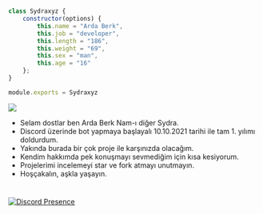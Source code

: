 #

```js
class Sydraxyz {
    constructor(options) {
        this.name = "Arda Berk",
        this.job = "developer",
        this.length = "186",
        this.weight = "69",
        this.sex = "man",
        this.age = "16"
    };
}

module.exports = Sydraxyz
```
![](https://komarev.com/ghpvc/?username=sydraxyz&label=PROFILE+VIEWS)

- Selam dostlar ben Arda Berk Nam-ı diğer Sydra.
- Discord üzerinde bot yapmaya başlayalı 10.10.2021 tarihi ile tam 1. yılımı doldurdum.
- Yakında burada bir çok proje ile karşınızda olacağım.
- Kendim hakkımda pek konuşmayı sevmediğim için kısa kesiyorum.
- Projelerimi incelemeyi star ve fork atmayı unutmayın.
- Hoşçakalın, aşkla yaşayın.

#

[![Discord Presence](https://lanyard-profile-readme.vercel.app/api/823258581990244373?hideDiscrim=true&hideBadges=true&hideTimestamp=true)](https://discord.com/users/823258581990244373)
#
